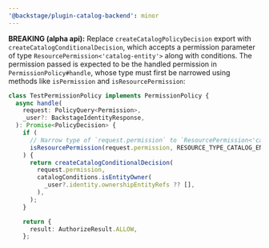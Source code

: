 ```yaml
---
'@backstage/plugin-catalog-backend': minor
---
```


**BREAKING (alpha api):** Replace `createCatalogPolicyDecision` export with `createCatalogConditionalDecision`, which accepts a permission parameter of type `ResourcePermission<'catalog-entity'>` along with conditions. The permission passed is expected to be the handled permission in `PermissionPolicy#handle`, whose type must first be narrowed using methods like `isPermission` and `isResourcePermission`:

```typescript
class TestPermissionPolicy implements PermissionPolicy {
  async handle(
    request: PolicyQuery<Permission>,
    _user?: BackstageIdentityResponse,
  ): Promise<PolicyDecision> {
    if (
      // Narrow type of `request.permission` to `ResourcePermission<'catalog-entity'>
      isResourcePermission(request.permission, RESOURCE_TYPE_CATALOG_ENTITY)
    ) {
      return createCatalogConditionalDecision(
        request.permission,
        catalogConditions.isEntityOwner(
          _user?.identity.ownershipEntityRefs ?? [],
        ),
      );
    }

    return {
      result: AuthorizeResult.ALLOW,
    };
```
